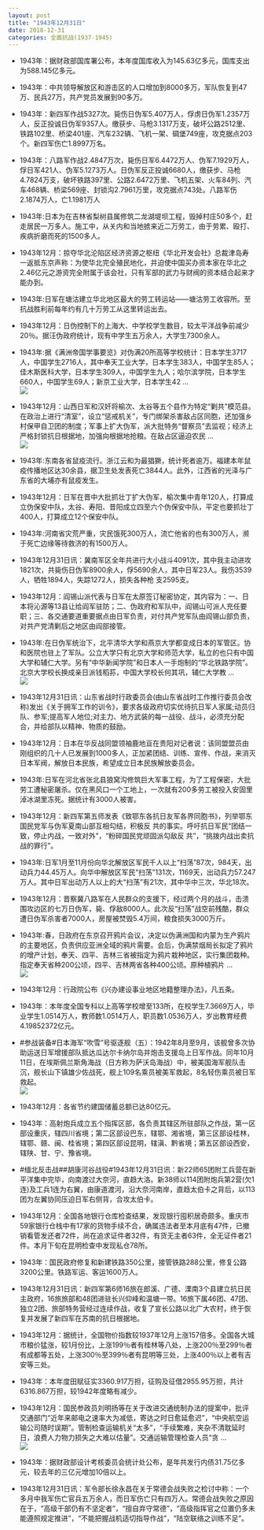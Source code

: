 ```yaml
---
layout: post
title: "1943年12月31日"
date: 2018-12-31
categories: 全面抗战(1937-1945)
---
```


<meta name="referrer" content="no-referrer" />

- 1943年：据财政部国库署公布，本年度国库收入为145.63亿多元，国库支出为588.145亿多元。 

- 1943年：中共领导解放区和游击区的人口增加到8000多万，军队恢复到47万、民兵27万，共产党员发展到90多万。 

- 1943年：新四军作战5327次。毙伤日伪军5.407万人，俘虏日伪军1.2357万人，反正投诚日伪军9357人。缴获步、马枪3.1317万支，破坏公路2512里、铁路102里、桥梁401座、汽车232辆、飞机一架、碉堡749座，攻克据点203个。新四军伤亡1.8997万名。 

- 1943年：八路军作战2.4847万次，毙伤日军6.4472万人、伪军7.1929万人，俘日军421人、伪军5.1273万人。日伪军反正投诚6680人，缴获步、马枪4.7824万支，破坏铁路397里、公路2.6472万里、飞机五架、火车84列、汽车468辆、桥梁569座、封锁沟2.7961万里，攻克据点743处。八路军伤2.1874万人，亡1.1981万人 

- 1943年:日本为在吉林省梨树县属修筑二龙湖堤坝工程，毁掉村庄50多个，赶走居民一万多人。施工中，从关内和当地掳来近二万劳工，由于劳累、殴打、疾病折磨而死的1500多人。 

- 1943年12月：掠夺华北沦陷区经济资源之枢纽《华北开发会社》总裁津岛寿一返抵东京声称：为使华北完全殖民地化，并迫使中国买办资本家在华北之2.46亿元之游资完全附属于该会社，只有军部的武力与财阀的资本结合起来才能办到。 

- 1943年:日军在塘沽建立华北地区最大的劳工转运站——塘沽劳工收容所。至抗战胜利前每年约有几十万劳工从这里转运出去。 

- 1943年12月：日伪控制下的上海大、中学校学生数目，较太平洋战争前减少20％。据汪伪政府统计，现有中学生五万余人，大学生7300余人。 

- 1943年:据《满洲帝国学事要览》对伪满20所高等学校统计：日本学生3717人，中国学生2716人，其中奉天工业大学，日本学生383人，中国学生85人；佳木斯医科大学，日本学生309人，中国学生九人；哈尔滨学院，日本学生660人，中国学生69人；新京工业大学，日本学生42 ... <br/><img src="https://wx4.sinaimg.cn/large/aca367d8ly1fyq1pedgrwj20c809zglr.jpg" />

- 1943年12月：山西日军和汉奸将榆次、太谷等五个县作为特定“剿共”模范县。在政治上进行“清室”，设立“惩戒机关”，专门绑架杀害敌占区同胞，还加强乡村保甲自卫团的制度；军事上扩大伪军，派大批特务“督察员”去监视；经济上严格封锁抗日根据地，加强向根据地抢粮。在敌占区逼迫农民 ... <br/><img src="https://wx3.sinaimg.cn/large/aca367d8ly1fyq0f1drktj20c809074b.jpg" />

- 1943年:东南各省鼠疫流行。浙江云和为最猖獗，统计死者逾万。福建本年鼠疫传播地区达30余县，据卫生处发表死亡3844人。此外，江西省的光泽与广东省的大埔亦有鼠疫发生。 

- 1943年12月：日军在晋中大批抓壮丁扩大伪军，榆次集中青年120人，打算成立伪保安中队，太谷、寿阳、昔阳成立四至六个伪保安中队，平定也要抓壮丁400人，打算成立12个保安中队。 

- 1943年:河南省灾荒严重，灾民饿死300万人，流亡他省的也有300万人，濒于死亡边缘等待救济的有1500万人。 

- 1943年12月31日讯：冀南军区全年共进行大小战斗4091次，其中我主动进攻1821次，共毙伤日伪军8900余人，俘5690余人，其中日军23人。我伤3539人，牺牲1894人，失踪1272人，损失各种枪 支2595支。 

- 1943年12月：阎锡山派代表与日军在太原签订秘密协定，其内容为：一、日本将沁源等13县让给阎军驻防；二、伪政府和军队中，阎锡山可派人充任要职；三、各交通要道重要据点由日军负责，对付共产党军队由阎锡山部负责，对共产党清剿后之地区由阎部接管。 

- 1943年:在日伪军统治下，北平清华大学和燕京大学都变成日本的军管区。协和医院也驻上了军队。公立大学只有北京大学和师范大学，私立的也只有中国大学和辅仁大学。另有“中华新闻学院”和日本人一手炮制的“华北铁路学院”。北京大学校长换成亲日派钱稻荪，中国大学校长何其巩，辅仁大学教 ... <br/><img src="https://wx1.sinaimg.cn/large/aca367d8ly1fypwi4wcf9j20c80ftjrm.jpg" />

- 1943年12月31日讯：山东省战时行政委员会(由山东省战时工作推行委员会改称)发出《关于拥军工作的训令》，要求各级政府切实优待抗日军人家属;动员归队、参军;提高军人地位;对主力、地方武装的每一战役、战斗，必须充分配合，并给部队以精神、物质的鼓励。 

- 1943年12月：日本在华反战同盟领袖鹿地亘在贵阳对记者说：该同盟盟员由刚组织的几十人已发展到1000多人，正加紧团结、训练、宣传、作战，来消灭日本军阀，解放日本民族，希望成立日本民族解放委员会。 

- 1943年:日军在河北省张北县狼窝沟修筑巨大军事工程，为了工程保密，大批劳工遭秘密屠杀。仅在黑风口一个工地上，一次就有200多劳工被投入安固里淖冰湖里冻死。据统计有3000人被害。 

- 1943年12月：新四军第五师发表《致鄂东各抗日友军各界同胞书》，列举鄂东国民党军与伪军夏南山部互相勾结，积极反 共的事实。呼吁抗日军民“团结一致，停止内战，一致对外”，“粉碎国民党顽固派勾敌反 共”，“挑拨内战出卖抗战的罪行”。 

- 1943年:日军1月至11月份向华北解放区军民千人以上“扫荡”87次，984天，出动兵力44.45万人。向华中解放区军民“扫荡”131次，1169天，出动兵力57.247万人。其中日军出动万人以上的大“扫荡”有21次，其中华中三次，华北18次。 

- 1943年12月：晋察冀八路军在人民群众的支援下，经过两个月的战斗，击溃围攻边区的七万日伪军，毙、俘敌8000人。此次反“扫荡”战空前残酷，群众遭日伪军杀害者7000人，房屋被焚毁5.4万间，粮食损失3000万斤。 

- 1943年:春，日政府在东京召开鸦片会议，决定以伪满洲国和内蒙为生产鸦片的主要地区，负责供应亚洲全域的鸦片需要。会后，伪满禁烟局长拟定了鸦片的增产计划，奉天、四平、吉林三省被指定为鸦片栽种地区，实行集团栽种。指定奉天省种200公顷，四平、吉林两省各种400公顷。原种植鸦片 ... <br/><img src="https://wx2.sinaimg.cn/large/aca367d8ly1fyprashenhj20c80ay3ym.jpg" />

- 1943年12月：行政院公布《兴办建设事业地区地籍整理办法》，凡五条。 

- 1943年：本年度全国专科以上高等学校增至133所，在校学生7.3669万人，毕业学生1.0514万人，教师数1.0514万人，职员数1.0536万人，岁出教育经费4.19852372亿元。 

- #参战装备#日本海军“吹雪”号驱逐舰（五）：1942年8月至9月，该舰曾多次协助运送日军增援部队抵达瓜达尔卡纳尔岛并炮击支援岛上日军作战。同年10月11日，在埃斯佩兰斯角海战（日方称为萨沃岛海战）中，被美国海军舰队击沉，舰长山下镇雄少佐战死，舰上109名乘员被美军救起，8名轻伤乘员被日军救起。 <br/><img src="https://wx4.sinaimg.cn/large/aca367d8ly1fypp5bd1g1j20db08qdhj.jpg" />

- 1943年12月：各省节约建国储蓄总额已达80亿元。 

- 1943年：高射炮兵成立五个指挥区部，各负责其辖区所驻部队之作战，第一区部设重庆，辖四川省境；第二区部设巴东，辖鄂、湘省境，第三区部设桂林，辖鄂、赣、闽、桂省境；第四区部设昆明，辖滇、黔省境；第五区部设西安，辖陕、甘、宁、豫省境。 

- #缅北反击战##胡康河谷战役#1943年12月31日讯：新22师65团附工兵营在新平洋集中完毕，向南渡过大奈河，直趋大洛。新38师以114团附炮兵第2营(欠1连)及工兵1连为右翼，由康道渡河，沿大奈河南岸，直趋太伯卡之背后，以113团为左翼协同压迫日军右侧背，合攻太伯卡。 

- 1943年12月：全国各地银行仓库检查结果，发现银行囤积居奇颇多。重庆市59家银行仓栈中有17家的货物手续不合，确属违法者至本月底有47件，已撤销看管发还者72件，尚在追求证件者32件，有货无主者63件，全无证件者21件。本月下旬在昆明检查中发现私仓78所。 

- 1943年：国民政府修复和新建铁路350公里，接管铁路288公里，修复公路3200公里。铁路军运、客运1600万人。 

- 1943年12月31日讯：新四军第6师16旅在郎溪、广德、溧南3个县建立抗日民主政府，16旅旅部和48团进驻长兴仰峰和温塘一带。16旅下属46团、47团、独立2团、旅部特务营经过连续作战，收复了宣长公路以北广大农村，终于恢复并发展了新四军在苏南的抗日根据地。 

- 1943年12月：据统计，全国物价指数较1937年12月上涨157倍多。全国各大城市粮价猛涨，较1月份比，上涨199％者有桂林等八处，上涨200％至299％者有成都等五处，上涨300％至399％者有昆明等三处，上涨400％以上者有吉安等三处。 

- 1943年：本年度田赋征实3360.917万担，征购及征借2955.95万担，共计6316.867万担，较1942年度略有减少。 

- 1943年12月：国民参政员刘明扬等在关于改进交通统制办法的提案中，批评交通部门“近年来邮电之速率大为减低，寄达之时日愈延愈迟”，“中央航空运输公司随时误期”。管制检查运输机关“太多”，“手续繁难，夹杂不清耽延时日，浪费人力物力损失之大难以估量”。交通运输管理检查人员“贪 ... <br/><img src="https://wx3.sinaimg.cn/large/aca367d8ly1fypj2cnimcj20c80ayjrh.jpg" />

- 1943年：据财政部设计考核委员会统计处公布，是年共发行内债31.75亿多元，较去年的三亿元增加10倍以上。 

- 1943年12月31日讯：军令部长徐永昌在关于常德会战失败之检讨中称：一个多月中我军伤亡官兵五万余人，而日军伤亡只有四万人。常德会战失败之原因在于，“高级干部仍有不坚定者”，“擅自弃守常德”，“高级指挥官之位置仍多未能遵照规定推进”，“不能把握战机适切指导作战”，“陆空联络之训练不足”。 

